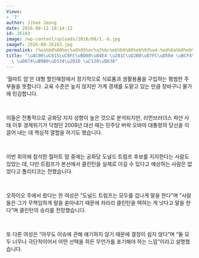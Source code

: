 ```yaml
---
Views:
- '7'
author: Jihee Jeong
date: 2016-08-11 18:14:12
id: 26183
image: /wp-content/uploads/2016/08/1.-6.jpg
imagef: 2016-08-26183.jpg
permalink: /%ea%b0%80%ec%a0%95%ec%a3%bc%eb%b6%80%eb%93%a4-%ed%8a%b8%eb%9f%bc%ed%94%84-%eb%b3%b4%eb%8b%a4%eb%8a%94-%ed%81%b4%eb%a6%b0%ed%84%b4-%ec%84%a0%ed%98%b8/
title: "\uAC00\uC815\uC8FC\uBD80\uB4E4 \u201C\uD2B8\uB7FC\uD504 \uBCF4\uB2E4\uB294\
  \ \uD074\uB9B0\uD134\u201D \uC120\uD638"
---
```


‘월마트 맘’은 대형 할인매장에서 정기적으로 식료품과 생활용품을 구입하는 평범한 주부들을 뜻합니다. 교육 수준은 높지 않지만 가계 경제를 도맡고 있는 만큼 장바구니 물가에 민감합니다.

&nbsp;

이들은 전통적으로 공화당 지지 성향이 높은 것으로 분석되지만, 리먼브러더스 파산 사태 이후 경제위기가 닥쳤던 2008년 대선 때는 민주당 버락 오바마 대통령의 당선을 이끌어 내는 데 핵심적 열할을 하기도 했습니다.

&nbsp;

이번 회의에 참석한 월마트 맘 중에는 공화당 도널드 트럼프 후보를 지지한다는 사람도 있었는 데, 다만 트럼프가 본선에서 클린턴을 실제로 이길 수 있다고 예상하는 사람은 없었다고 폴리티코는 전했습니다.

&nbsp;

오하이오 주에서 왔다는 한 여성은 “도널드 트럼프는 모두를 겁나게 말을 한다”며 “사람들은 그가 무책임하게 말을 쏟아내기 때문에 차라리 클린턴을 택하는 게 낫다고 말을 한다”며 클린턴의 승리를 전망했습니다.

&nbsp;

또 다른 여성은 “아무도 이슈에 관해 얘기하지 않기 때문에 결정이 쉽지 않다”며 “둘 모두 너무나 극단적이어서 어떤 선택을 하든 무언가를 포기해야 하는 느낌”이라고 설명했습니다.
